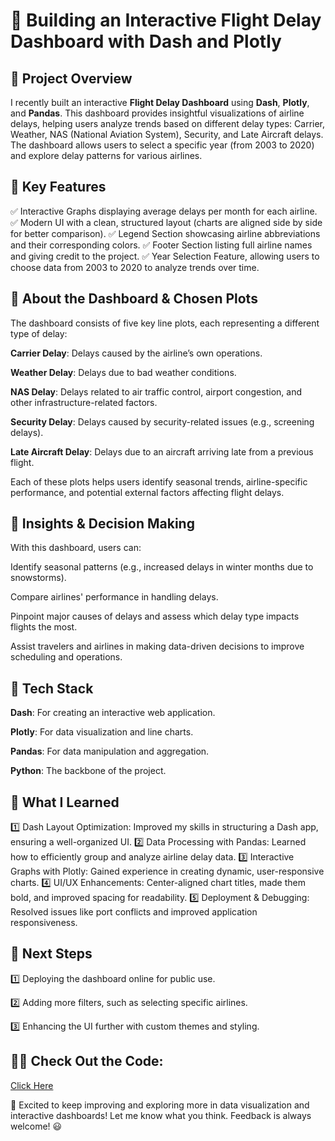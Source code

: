 # 🚀 Building an Interactive Flight Delay Dashboard with Dash and Plotly

## 📅 Project Overview

I recently built an interactive **Flight Delay Dashboard** using **Dash**, **Plotly**, and **Pandas**. This dashboard provides insightful visualizations of airline delays, helping users analyze trends based on different delay types: Carrier, Weather, NAS (National Aviation System), Security, and Late Aircraft delays. The dashboard allows users to select a specific year (from 2003 to 2020) and explore delay patterns for various airlines.

## 🌟 Key Features

✅ Interactive Graphs displaying average delays per month for each airline.
✅ Modern UI with a clean, structured layout (charts are aligned side by side for better comparison).
✅ Legend Section showcasing airline abbreviations and their corresponding colors.
✅ Footer Section listing full airline names and giving credit to the project.
✅ Year Selection Feature, allowing users to choose data from 2003 to 2020 to analyze trends over time.

## 🎨 About the Dashboard & Chosen Plots

The dashboard consists of five key line plots, each representing a different type of delay:

**Carrier Delay**: Delays caused by the airline’s own operations.

**Weather Delay**: Delays due to bad weather conditions.

**NAS Delay**: Delays related to air traffic control, airport congestion, and other infrastructure-related factors.

**Security Delay**: Delays caused by security-related issues (e.g., screening delays).

**Late Aircraft Delay**: Delays due to an aircraft arriving late from a previous flight.

Each of these plots helps users identify seasonal trends, airline-specific performance, and potential external factors affecting flight delays.

## 🎡 Insights & Decision Making

With this dashboard, users can:

Identify seasonal patterns (e.g., increased delays in winter months due to snowstorms).

Compare airlines' performance in handling delays.

Pinpoint major causes of delays and assess which delay type impacts flights the most.

Assist travelers and airlines in making data-driven decisions to improve scheduling and operations.

## 🤖 Tech Stack

**Dash**: For creating an interactive web application.

**Plotly**: For data visualization and line charts.

**Pandas**: For data manipulation and aggregation.

**Python**: The backbone of the project.

## 💪 What I Learned

1️⃣ Dash Layout Optimization: Improved my skills in structuring a Dash app, ensuring a well-organized UI.
2️⃣ Data Processing with Pandas: Learned how to efficiently group and analyze airline delay data.
3️⃣ Interactive Graphs with Plotly: Gained experience in creating dynamic, user-responsive charts.
4️⃣ UI/UX Enhancements: Center-aligned chart titles, made them bold, and improved spacing for readability.
5️⃣ Deployment & Debugging: Resolved issues like port conflicts and improved application responsiveness.

## 🔗 Next Steps

1️⃣ Deploying the dashboard online for public use.

2️⃣ Adding more filters, such as selecting specific airlines.

3️⃣ Enhancing the UI further with custom themes and styling.

## 👨‍💻 Check Out the Code:

[Click Here](/flight_delay.py)

🎉 Excited to keep improving and exploring more in data visualization and interactive dashboards! Let me know what you think. Feedback is always welcome! 😃

